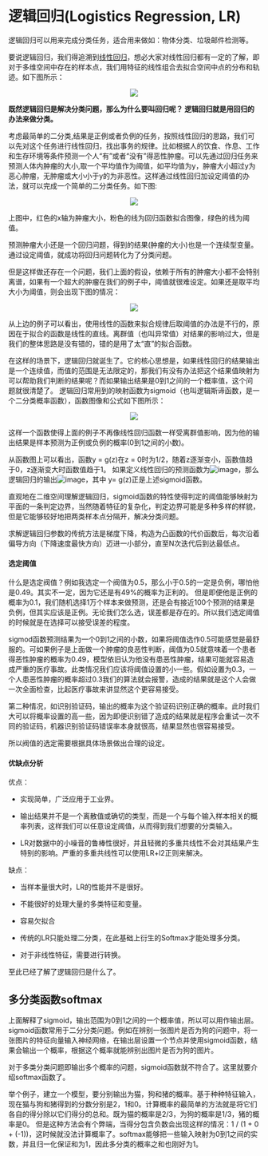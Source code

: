 # 逻辑回归(Logistics Regression, LR)

逻辑回归可以用来完成分类任务，适合用来做如：物体分类、垃圾邮件检测等。


 要说逻辑回归，我们得追溯到[线性回归](https://github.com/kebiao/deeplearning/blob/master/tutorial/linear_regression.md)，想必大家对线性回归都有一定的了解，即对于多维空间中存在的样本点，我们用特征的线性组合去拟合空间中点的分布和轨迹。如下图所示：

<p align="center">
  <img src="https://github.com/kebiao/deeplearning/blob/master/screenshots/tutorial/getting_started_7.png">
</p>

**既然逻辑回归是解决分类问题，那么为什么要叫回归呢？ 逻辑回归就是用回归的办法来做分类。**

考虑最简单的二分类,结果是正例或者负例的任务，按照线性回归的思路，我们可以先对这个任务进行线性回归，找出事务的规律。比如根据人的饮食、作息、工作和生存环境等条件预测一个人“有”或者“没有”得恶性肿瘤。可以先通过回归任务来预测人体内肿瘤的大小,取一个平均值作为阈值，如平均值为y，肿瘤大小超过y为恶心肿瘤，无肿瘤或大小小于y的为非恶性。这样通过线性回归加设定阈值的办法，就可以完成一个简单的二分类任务。如下图:

<p align="center">
  <img src="https://github.com/kebiao/deeplearning/blob/master/screenshots/tutorial/getting_started_8.png">
</p>

上图中，红色的x轴为肿瘤大小，粉色的线为回归函数拟合图像，绿色的线为阈值。


预测肿瘤大小还是一个回归问题，得到的结果(肿瘤的大小)也是一个连续型变量。通过设定阈值，就成功将回归问题转化为了分类问题。

但是这样做还存在一个问题，我们上面的假设，依赖于所有的肿瘤大小都不会特别离谱，如果有一个超大的肿瘤在我们的例子中，阈值就很难设定。如果还是取平均大小为阈值，则会出现下图的情况：

<p align="center">
  <img src="https://github.com/kebiao/deeplearning/blob/master/screenshots/tutorial/getting_started_9.png">
</p>

从上边的例子可以看出，使用线性的函数来拟合规律后取阈值的办法是不行的，原因在于拟合的函数是线性的直线。离群值（也叫异常值）对结果的影响过大，但是我们的整体思路是没有错的，错的是用了太“直”的拟合函数。


在这样的场景下，逻辑回归就诞生了。它的核心思想是，如果线性回归的结果输出是一个连续值，而值的范围是无法限定的，那我们有没有办法把这个结果值映射为可以帮助我们判断的结果呢？而如果输出结果是0到1之间的一个概率值，这个问题就很清楚了。
逻辑回归常用到的映射函数为sigmoid（也叫逻辑斯谛函数，是一个二分类概率函数），函数图像和公式如下图所示：

<p align="center">
  <img src="https://github.com/kebiao/deeplearning/blob/master/screenshots/tutorial/getting_started_10.png">
</p>

这样一个函数使得上面的例子不再像线性回归函数一样受离群值影响，因为他的输出结果是样本预测为正例或负例的概率(0到1之间的小数)。

从函数图上可以看出，函数y = g(z)在z = 0时为1/2，随着z逐渐变小，函数值趋于0，z逐渐变大时函数值趋于1。
如果定义线性回归的预测函数为![image](https://github.com/kebiao/deeplearning/blob/master/screenshots/tutorial/getting_started_10_1.png)，那么逻辑回归的输出![image](https://github.com/kebiao/deeplearning/blob/master/screenshots/tutorial/getting_started_10_2.png)，其中 y= g(z)正是上述sigmoid函数。

直观地在二维空间理解逻辑回归，sigmoid函数的特性使得判定的阈值能够映射为平面的一条判定边界，当然随着特征的复杂化，判定边界可能是多种多样的样貌，但是它能够较好地把两类样本点分隔开，解决分类问题。

求解逻辑回归参数的传统方法是梯度下降，构造为凸函数的代价函数后，每次沿着偏导方向（下降速度最快方向）迈进一小部分，直至N次迭代后到达最低点。


#### 选定阈值

什么是选定阀值？例如我选定一个阀值为0.5，那么小于0.5的一定是负例，哪怕他是0.49。其实不一定，因为它还是有49%的概率为正利的。
但是即便他是正例的概率为0.1，我们随机选择1万个样本来做预测，还是会有接近100个预测的结果是负例，但其实应该是正例。无论我们怎么选，误差都是存在的。所以我们选定阈值的时候就是在选择可以接受误差的程度。


 sigmod函数预测结果为一个0到1之间的小数，如果将阈值选作0.5可能感觉是最舒服的。可如果例子是上面做一个肿瘤的良恶性判断，阈值为0.5就意味着一个患者得恶性肿瘤的概率为0.49，模型依旧认为他没有患恶性肿瘤，结果可能就容易造成严重的医疗事故。此类情况我们应该将阈值设置的小一些。假如设置为0.3，一个人患恶性肿瘤的概率超过0.3我们的算法就会报警，造成的结果就是这个人会做一次全面检查，比起医疗事故来讲显然这个更容易接受。


第二种情况，如识别验证码，输出的概率为这个验证码识别正确的概率。此时我们大可以将概率设置的高一些，因为即便识别错了造成的结果就是程序会重试一次不同的验证码，机器识别验证码错误率本身就很高，结果显然也很容易接受。


所以阀值的选定需要根据具体场景做出合理的设定。

#### 优缺点分析

优点：

* 实现简单，广泛应用于工业界。

* 输出结果并不是一个离散值或确切的类型，而是一个与每个输入样本相关的概率列表，这样我们可以任意设定阈值，从而得到我们想要的分类输入。

* LR对数据中的小噪音的鲁棒性很好，并且轻微的多重共线性不会对其结果产生特别的影响。严重的多重共线性可以使用LR+l2正则来解决。


缺点：

* 当样本量很大时，LR的性能并不是很好。

* 不能很好的处理大量的多类特征和变量。

* 容易欠拟合

* 传统的LR只能处理二分类，在此基础上衍生的Softmax才能处理多分类。

* 对于非线性特征，需要进行转换。


至此已经了解了逻辑回归是什么了。


## 多分类函数softmax

上面解释了sigmoid，输出范围为0到1之间的一个概率值，所以可以用作输出层。sigmoid函数常用于二分分类问题。例如在辨别一张图片是否为狗的问题中，将一张图片的特征向量输入神经网络，在输出层设置一个节点并使用sigmoid函数，结果会输出一个概率，根据这个概率就能辨别出图片是否为狗的图片。

对于多类分类问题即输出多个概率的问题，sigmoid函数就不符合了。这里就要介绍softmax函数了。

举个例子，建立一个模型，要分别输出为猫，狗和猪的概率。基于种种特征输入，现在猫与狗和猪得到的分数分别是2，1和0。计算概率的最简单的方法就是将它们各自的得分除以它们得分的总和。既为猫的概率是2/3，为狗的概率是1/3，猪的概率是0。
但是这种方法会有个弊端，当得分包含负数会出现这样的情况：1 / (1 + 0 + (-1))，这时候就没法计算概率了。softmax能够把一些输入映射为0到1之间的实数，并且归一化保证和为1，因此多分类的概率之和也刚好为1。




